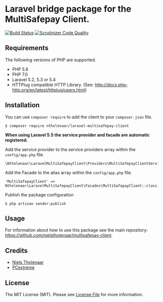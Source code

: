 # Laravel bridge package for the MultiSafepay Client.

[![Build Status](https://travis-ci.org/nielstholenaar/laravel-multisafepay-client.svg?branch=master)](https://travis-ci.org/nielstholenaar/laravel-multisafepay-client) [![Scrutinizer Code Quality](https://scrutinizer-ci.com/g/nielstholenaar/laravel-multisafepay-client/badges/quality-score.png?b=master)](https://scrutinizer-ci.com/g/nielstholenaar/laravel-multisafepay-client/?branch=master)

## Requirements

The following versions of PHP are supported.

* PHP 5.6
* PHP 7.0
* Laravel 5.2, 5.3 or 5.4
* HTTPlug compatible HTTP Library. (See: http://docs.php-http.org/en/latest/httplug/users.html)

## Installation

You can use `composer require` to add the client to your `composer.json` file.

```
$ composer require ntholenaar/laravel-multisafepay-client
```

**When using Laravel 5.5 the service provider and facade are automatic registered.**

Add the service provider to the service providers array within the `config/app.php` file.

```
\Ntholenaar\LaravelMultiSafepayClient\Providers\MultiSafepayClientServiceProvider::class,
```

Add the Facade to the alias array within the `config/app.php` file.

```
'MultiSafepayClient' => Ntholenaar\LaravelMultiSafepayClient\Facades\MultiSafepayClient::class,
```

Publish the package configuration

```
$ php artisan vendor:publish
```

## Usage

For information about how to use this package see the main repository: https://github.com/nielstholenaar/multisafepay-client.

## Credits

- [Niels Tholenaar](https://github.com/nielstholenaar)
- [PCextreme](https://github.com/pcextreme)


## License

The MIT License (MIT). Please see [License File](LICENSE) for more information.
